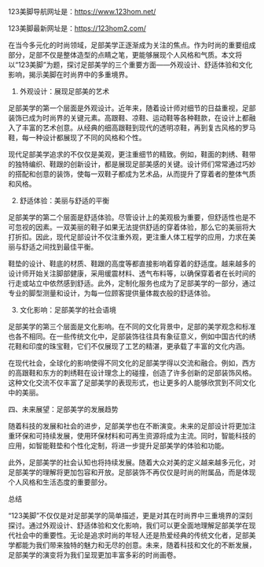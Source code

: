 
123美脚导航网址是：https://www.123hom.net/

123美脚最新网址是：https://123hom2.com/

在当今多元化的时尚领域，足部美学正逐渐成为关注的焦点。作为时尚的重要组成部分，足部不仅是整体造型的点睛之笔，更能够展现个人风格和气质。本文将以“123美脚”为题，探讨足部美学的三个重要方面——外观设计、舒适体验和文化影响，揭示美脚在时尚界中的多重境界。

1. 外观设计：展现足部美的艺术

足部美学的第一个层面是外观设计。近年来，随着设计师对细节的日益重视，足部装饰已成为时尚界的关键元素。高跟鞋、凉鞋、运动鞋等各种鞋款，在设计上都融入了丰富的艺术创意。从经典的细高跟鞋到现代的透明凉鞋，再到复古风格的罗马鞋，每一种设计都展现了不同的风格和个性。

现代足部美学追求的不仅仅是美观，更注重细节的精致。例如，鞋面的刺绣、鞋带的独特编织、鞋跟的创新设计，都是展现足部美感的关键。设计师们常常通过巧妙的搭配和创意的装饰，使每一双鞋子都成为艺术品，从而提升了穿着者的整体气质和风格。

2. 舒适体验：美丽与舒适的平衡

足部美学的第二个层面是舒适体验。尽管设计上的美观极为重要，但舒适性也是不可忽视的因素。一双美丽的鞋子如果无法提供舒适的穿着体验，那么它的美丽将大打折扣。因此，现代足部设计不仅注重外观，更注重人体工程学的应用，力求在美丽与舒适之间找到最佳平衡。

鞋垫的设计、鞋底的材质、鞋跟的高度等都直接影响着穿着的舒适度。越来越多的设计师开始关注脚部健康，采用缓震材料、透气布料等，以确保穿着者在长时间的行走或站立中依然感到舒适。此外，定制化服务也成为了足部美学的一部分，通过专业的脚型测量和设计，为每一位顾客提供量体裁衣般的舒适体验。

3. 文化影响：足部美学的社会语境

足部美学的第三个层面是文化影响。在不同的文化背景中，足部的美学观念和标准也各不相同。在一些传统文化中，足部装饰往往具有象征意义，例如中国古代的绣花鞋和印度的珠宝鞋，它们不仅展现了工艺的精湛，更承载了丰富的文化内涵。

在现代社会，全球化的影响使得不同文化的足部美学得以交流和融合。例如，西方的高跟鞋和东方的刺绣鞋在设计理念上的碰撞，创造了许多创新的足部装饰风格。这种文化交流不仅丰富了足部美学的表现形式，也让更多的人能够欣赏到不同文化中的美丽。

四、未来展望：足部美学的发展趋势

随着科技的发展和社会的进步，足部美学也在不断演变。未来的足部设计将更加注重环保和可持续发展，使用环保材料和可再生资源将成为主流。同时，智能科技的应用，如智能鞋垫和个性化定制，将进一步提升足部美学的体验和功能。

此外，足部美学的社会认知也将持续发展。随着大众对美的定义越来越多元化，对足部美学的理解将更加包容和开放。足部装饰不再仅仅是时尚的附属品，而是体现个人风格和生活态度的重要部分。

总结

“123美脚”不仅仅是对足部美学的简单描述，更是对其在时尚界中三重境界的深刻探讨。通过外观设计、舒适体验和文化影响，我们可以更全面地理解足部美学在现代社会中的重要性。无论是追求时尚的年轻人还是热爱经典的传统文化者，足部美学都能为我们带来独特的魅力和无尽的创意。未来，随着科技和文化的不断发展，足部美学的演变将为我们呈现更加丰富多彩的时尚画卷。
